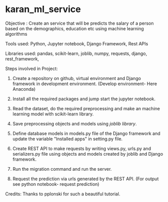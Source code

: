 # karan_ml_service

Objective : Create an service that will be predicts the salary of a person based on the demographics, education etc using machine learning algorithms

Tools used: Python, Jupyter notebook, Django Framework, Rest APIs 

Libraries used: pandas, scikit-learn, joblib, numpy, requests, django, rest_framework, 

Steps involved in Project:

1. Create a repository on github, virtual environment and Django framework in development environment. (Develop environment- Here Anaconda)

2. Install all the required packages and jump start the jupyter notebook. 

3. Read the dataset, do the required preprocessing and make an machine learning model with scikit-learn library. 

4. Save preprocessing objects and models using *joblib library*.

5. Define database models in models.py file of the Django framework and update the variable "Installed apps" in setting.py file. 

6. Create REST API to make requests by writing views.py, urls.py and serializers.py file using objects and models created by joblib and Django framework. 

7. Run the migration command and run the server. 

8. Request the prediction via urls generated by the REST API. (For output see python notebook- request prediction)



Credits: Thanks to pplonski for such a beautiful tutorial.
